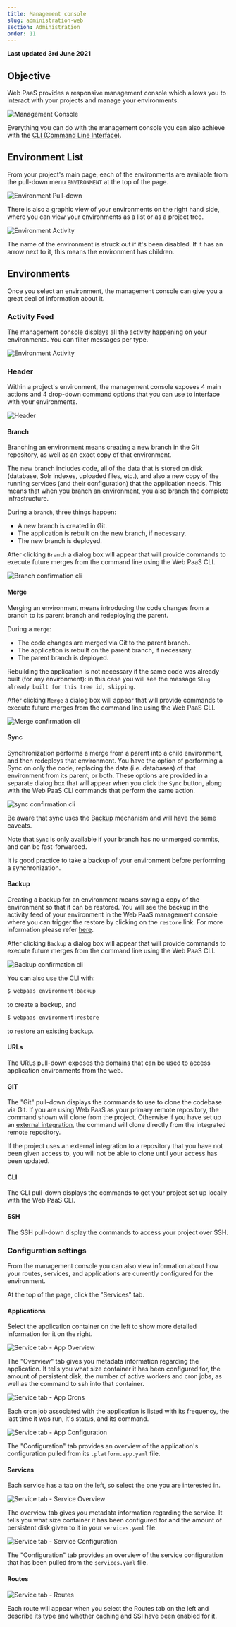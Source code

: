 ```yaml
---
title: Management console
slug: administration-web
section: Administration
order: 11
---
```


**Last updated 3rd June 2021**


## Objective  

Web PaaS provides a responsive management console which allows you to interact with your projects and manage your environments.

![Management Console](images/project.png "0.5")

Everything you can do with the management console you can also achieve with the [CLI (Command Line Interface)](../development-cli).

## Environment List

From your project's main page, each of the environments are available from the pull-down menu `ENVIRONMENT` at the top of the page.

![Environment Pull-down](images/env-pulldown.png "0.4")

There is also a graphic view of your environments on the right hand side, where you can view your environments as a list or as a project tree.

![Environment Activity](images/environments.png "0.5")

The name of the environment is struck out if it's been disabled. If it has an arrow next to it, this means the environment has children.

## Environments

Once you select an environment, the management console can give you a great deal of information about it.

### Activity Feed

The management console displays all the activity happening on your environments. You can filter messages per type.

![Environment Activity](images/activity.png "0.5")

### Header

Within a project's environment, the management console exposes 4 main actions and 4 drop-down command options that you can use to interface with your environments.

![Header](images/header-new.png "0.5")

#### Branch

Branching an environment means creating a new branch in the Git repository, as well as an exact copy of that environment.

The new branch includes code, all of the data that is stored on disk (database, Solr indexes, uploaded files, etc.), and also a new copy of the running services (and their configuration) that the application needs. This means that when you branch an environment, you also branch the complete infrastructure.

During a `branch`, three things happen:

* A new branch is created in Git.
* The application is rebuilt on the new branch, if necessary.
* The new branch is deployed.

After clicking `Branch` a dialog box will appear that will provide commands to execute future merges from the command line using the Web PaaS CLI.

![Branch confirmation cli](images/header-branch-box.png "0.4")

#### Merge

Merging an environment means introducing the code changes from a branch to its parent branch and redeploying the parent.

During a `merge`:

* The code changes are merged via Git to the parent branch.
* The application is rebuilt on the parent branch, if necessary.
* The parent branch is deployed.

Rebuilding the application is not necessary if the same code was already built (for any environment): in this case you will see the message `Slug already built for this tree id, skipping`.

After clicking `Merge` a dialog box will appear that will provide commands to execute future merges from the command line using the Web PaaS CLI.

![Merge confirmation cli](images/header-merge-box.png "0.4")

#### Sync

Synchronization performs a merge from a parent into a child environment, and then redeploys that environment.
You have the option of performing a Sync on only the code, replacing the data (i.e. databases) of that environment from its parent, or both.
These options are provided in a separate dialog box that will appear when you click the `Sync` button, along with the Web PaaS CLI commands that perform the same action.

![sync confirmation cli](images/header-sync-box.png "0.4")

Be aware that sync uses the [Backup](../administration-backup-and-restore#backups-and-downtime) mechanism and will have the same caveats.

Note that `Sync` is only available if your branch has no unmerged commits, and can be fast-forwarded.

It is good practice to take a backup of your environment before performing a synchronization.

#### Backup

Creating a backup for an environment means saving a copy of the environment so that it can be restored. You will see the backup in the activity feed of your environment in the Web PaaS management console where you can trigger the restore by clicking on the `restore` link. For more information please refer [here](../administration-backup-and-restore).

After clicking `Backup` a dialog box will appear that will provide commands to execute future merges from the command line using the Web PaaS CLI.

![Backup confirmation cli](images/header-backup-box.png "0.4")

You can also use the CLI with:

```bash
$ webpaas environment:backup
```

to create a backup, and

```bash
$ webpaas environment:restore
```

to restore an existing backup.

#### URLs

The URLs pull-down exposes the domains that can be used to access application environments from the web.

#### GIT

The "Git" pull-down displays the commands to use to clone the codebase via Git. If you are using Web PaaS as your primary remote repository, the command shown will clone from the project. Otherwise if you have set up an [external integration](../integrations-source), the command will clone directly from the integrated remote repository.

If the project uses an external integration to a repository that you have not been given access to, you will not be able to clone until your access has been updated.

#### CLI

The CLI pull-down displays the commands to get your project set up locally with the Web PaaS CLI.

#### SSH

The SSH pull-down display the commands to access your project over SSH.

### Configuration settings

From the management console you can also view information about how your routes, services, and applications are currently configured for the environment.

At the top of the page, click the "Services" tab.

#### Applications

Select the application container on the left to show more detailed information for it on the right.

![Service tab - App Overview](images/app-overview.png "0.7")

The "Overview" tab gives you metadata information regarding the application. It tells you what size container it has been configured for, the amount of persistent disk, the number of active workers and cron jobs, as well as the command to ssh into that container.

![Service tab - App Crons](images/app-crons.png "0.7")

Each cron job associated with the application is listed with its frequency, the last time it was run, it's status, and its command.

![Service tab - App Configuration](images/app-configuration.png "0.7")

The "Configuration" tab provides an overview of the application's configuration pulled from its `.platform.app.yaml` file.

#### Services

Each service has a tab on the left, so select the one you are interested in.

![Service tab - Service Overview](images/service-overview.png "0.7")

The overview tab gives you metadata information regarding the service. It tells you what size container it has been configured for and the amount of persistent disk given to it in your `services.yaml` file.

![Service tab - Service Configuration](images/service-configuration.png "0.7")

The "Configuration" tab provides an overview of the service configuration that has been pulled from the `services.yaml` file.

#### Routes

![Service tab - Routes](images/routes.png "0.7")

Each route will appear when you select the Routes tab on the left and describe its type and whether caching and SSI have been enabled for it.


